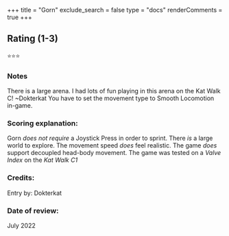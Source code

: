 +++
title = "Gorn"
exclude_search = false
type = "docs"
renderComments = true
+++

## Rating (1-3)
⭐⭐⭐

### Notes
There is a large arena. I had lots of fun playing in this arena on the Kat Walk C! ~Dokterkat
You have to set the movement type to Smooth Locomotion in-game.

### Scoring explanation:
Gorn *does not require* a Joystick Press in order to sprint.
There *is* a large world to explore.
The movement speed *does* feel realistic.
The game *does* support decoupled head-body movement.
The game was tested on a *Valve Index* on the *Kat Walk C1*

### Credits:
Entry by: Dokterkat

### Date of review:
July 2022


